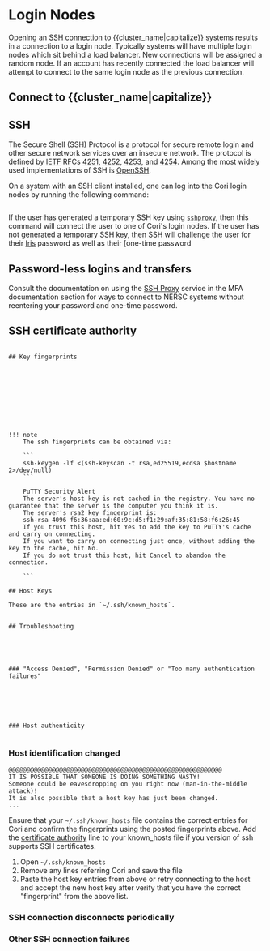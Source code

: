 # Login Nodes

Opening an [SSH connection](#ssh) to {{cluster_name|capitalize}} systems results in a
connection to a login node. Typically systems will have multiple login
nodes which sit behind a load balancer. New connections will be
assigned a random node. If an account has recently connected the load
balancer will attempt to connect to the same login node as the
previous connection.

## Connect to {{cluster_name|capitalize}}







## SSH


The Secure Shell (SSH) Protocol is a protocol for secure remote login and other
secure network services over an insecure network.  The protocol is defined by
[IETF](https://www.ietf.org) RFCs [4251](https://tools.ietf.org/html/rfc4251),
[4252](https://tools.ietf.org/html/rfc4252),
[4253](https://tools.ietf.org/html/rfc4253), and
[4254](https://tools.ietf.org/html/rfc4254). Among the most widely used
implementations of SSH is [OpenSSH](https://www.openssh.com).


On a system with an SSH client installed, one can log into the Cori login nodes
by running the following command:

```console
```

If the user has generated a temporary SSH key using
[`sshproxy`](../mfa/#sshproxy), then this command will connect the user to one
of Cori's login nodes. If the user has not generated a temporary SSH key, then
SSH will challenge the user for their [Iris](../../iris/iris-for-users)
password as well as their [one-time password
## Password-less logins and transfers

Consult the documentation on using the
[SSH Proxy](../mfa/#mfa-for-ssh-keys-sshproxy) service in the MFA
documentation section for ways to connect to NERSC systems without reentering
your password and one-time password.

## SSH certificate authority


```

## Key fingerprints


 
```
```

	
```
```
	


!!! note
    The ssh fingerprints can be obtained via:
    
    ```
    ssh-keygen -lf <(ssh-keyscan -t rsa,ed25519,ecdsa $hostname 2>/dev/null)
    ```
    
    PuTTY Security Alert
    The server's host key is not cached in the registry. You have no guarantee that the server is the computer you think it is.
    The server's rsa2 key fingerprint is:
    ssh-rsa 4096 f6:36:aa:ed:60:9c:d5:f1:29:af:35:81:58:f6:26:45
    If you trust this host, hit Yes to add the key to PuTTY's cache and carry on connecting.
    If you want to carry on connecting just once, without adding the key to the cache, hit No.
    If you do not trust this host, hit Cancel to abandon the connection.
    
    ``` 

## Host Keys

These are the entries in `~/.ssh/known_hosts`.


## Troubleshooting





### "Access Denied", "Permission Denied" or "Too many authentication failures"






### Host authenticity


```


### Host identification changed

```
@@@@@@@@@@@@@@@@@@@@@@@@@@@@@@@@@@@@@@@@@@@@@@@@@@@@@@@@@@@
IT IS POSSIBLE THAT SOMEONE IS DOING SOMETHING NASTY!
Someone could be eavesdropping on you right now (man-in-the-middle attack)!
It is also possible that a host key has just been changed.
...
```

Ensure that your `~/.ssh/known_hosts` file contains the correct entries for
Cori and confirm the fingerprints using the posted fingerprints above.  Add the
[certificate authority](#ssh-certificate-authority) line to your known_hosts
file if you version of ssh supports SSH certificates.

1. Open `~/.ssh/known_hosts`
1. Remove any lines referring Cori and save the file
1. Paste the host key entries from above or retry connecting to the host and
   accept the new host key after verify that you have the correct "fingerprint"
   from the above list.

### SSH connection disconnects periodically


### Other SSH connection failures


